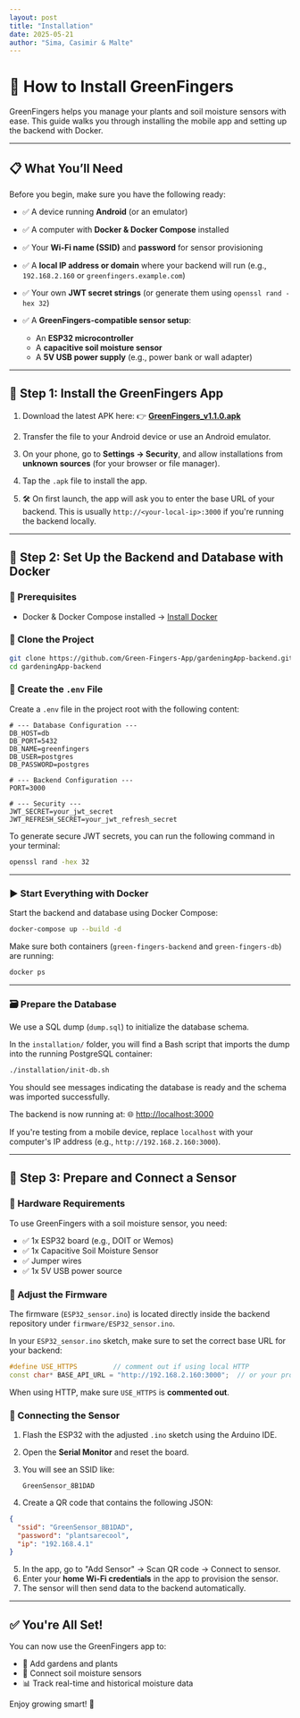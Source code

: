 ```yaml
---
layout: post
title: "Installation"
date: 2025-05-21
author: "Sima, Casimir & Malte"
---
```


# 🌱 How to Install GreenFingers

GreenFingers helps you manage your plants and soil moisture sensors with ease. This guide walks you through installing the mobile app and setting up the backend with Docker.

---

## 📋 What You’ll Need

Before you begin, make sure you have the following ready:

* ✅ A device running **Android** (or an emulator)
* ✅ A computer with **Docker & Docker Compose** installed
* ✅ Your **Wi-Fi name (SSID)** and **password** for sensor provisioning
* ✅ A **local IP address or domain** where your backend will run (e.g., `192.168.2.160` or `greenfingers.example.com`)
* ✅ Your own **JWT secret strings** (or generate them using `openssl rand -hex 32`)
* ✅ A **GreenFingers-compatible sensor setup**:

  * An **ESP32 microcontroller**
  * A **capacitive soil moisture sensor**
  * A **5V USB power supply** (e.g., power bank or wall adapter)

---

## 📱 Step 1: Install the GreenFingers App

1. Download the latest APK here:
   👉 **[GreenFingers\_v1.1.0.apk](https://github.com/Green-Fingers-App/gardeningApp/releases/download/v1.1.0/app-release.apk)**

2. Transfer the file to your Android device or use an Android emulator.

3. On your phone, go to **Settings → Security**, and allow installations from **unknown sources** (for your browser or file manager).

4. Tap the `.apk` file to install the app.

5. 🛠️ On first launch, the app will ask you to enter the base URL of your backend. This is usually `http://<your-local-ip>:3000` if you're running the backend locally.

---

## 🐳 Step 2: Set Up the Backend and Database with Docker

### 🔧 Prerequisites

* Docker & Docker Compose installed
  → [Install Docker](https://docs.docker.com/get-started/get-docker/)

### 📂 Clone the Project

```bash
git clone https://github.com/Green-Fingers-App/gardeningApp-backend.git
cd gardeningApp-backend
```

### 🔑 Create the `.env` File

Create a `.env` file in the project root with the following content:

```env
# --- Database Configuration ---
DB_HOST=db
DB_PORT=5432
DB_NAME=greenfingers
DB_USER=postgres
DB_PASSWORD=postgres

# --- Backend Configuration ---
PORT=3000

# --- Security ---
JWT_SECRET=your_jwt_secret
JWT_REFRESH_SECRET=your_jwt_refresh_secret
```

To generate secure JWT secrets, you can run the following command in your terminal:

```bash
openssl rand -hex 32
```

---

### ▶️ Start Everything with Docker

Start the backend and database using Docker Compose:

```bash
docker-compose up --build -d
```

Make sure both containers (`green-fingers-backend` and `green-fingers-db`) are running:

```bash
docker ps
```

---

### 🗃️ Prepare the Database

We use a SQL dump (`dump.sql`) to initialize the database schema.

In the `installation/` folder, you will find a Bash script that imports the dump into the running PostgreSQL container:

```bash
./installation/init-db.sh
```

You should see messages indicating the database is ready and the schema was imported successfully.

The backend is now running at:
🌐 [http://localhost:3000](http://localhost:3000)

If you're testing from a mobile device, replace `localhost` with your computer's IP address (e.g., `http://192.168.2.160:3000`).

---

## 🔌 Step 3: Prepare and Connect a Sensor

### 🧰 Hardware Requirements

To use GreenFingers with a soil moisture sensor, you need:

* ✅ 1x ESP32 board (e.g., DOIT or Wemos)
* ✅ 1x Capacitive Soil Moisture Sensor
* ✅ Jumper wires
* ✅ 1x 5V USB power source

### 🧾 Adjust the Firmware

The firmware (`ESP32_sensor.ino`) is located directly inside the backend repository under `firmware/ESP32_sensor.ino`.

In your `ESP32_sensor.ino` sketch, make sure to set the correct base URL for your backend:

```cpp
#define USE_HTTPS         // comment out if using local HTTP
const char* BASE_API_URL = "http://192.168.2.160:3000";  // or your production URL
```

When using HTTP, make sure `USE_HTTPS` is **commented out**.

### 📶 Connecting the Sensor

1. Flash the ESP32 with the adjusted `.ino` sketch using the Arduino IDE.
2. Open the **Serial Monitor** and reset the board.
3. You will see an SSID like:

   ```
   GreenSensor_8B1DAD
   ```
4. Create a QR code that contains the following JSON:

```json
{
  "ssid": "GreenSensor_8B1DAD",
  "password": "plantsarecool",
  "ip": "192.168.4.1"
}
```

5. In the app, go to "Add Sensor" → Scan QR code → Connect to sensor.
6. Enter your **home Wi-Fi credentials** in the app to provision the sensor.
7. The sensor will then send data to the backend automatically.

---

## ✅ You're All Set!

You can now use the GreenFingers app to:

* 📲 Add gardens and plants
* 🌱 Connect soil moisture sensors
* 📊 Track real-time and historical moisture data

Enjoy growing smart! 🌿
